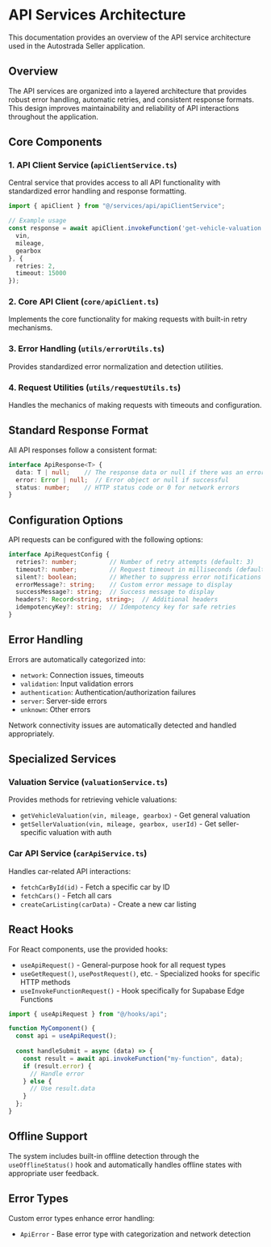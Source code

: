
# API Services Architecture

This documentation provides an overview of the API service architecture used in the Autostrada Seller application.

## Overview

The API services are organized into a layered architecture that provides robust error handling, automatic retries, and consistent response formats. This design improves maintainability and reliability of API interactions throughout the application.

## Core Components

### 1. API Client Service (`apiClientService.ts`)

Central service that provides access to all API functionality with standardized error handling and response formatting.

```typescript
import { apiClient } from "@/services/api/apiClientService";

// Example usage
const response = await apiClient.invokeFunction('get-vehicle-valuation', {
  vin, 
  mileage, 
  gearbox
}, {
  retries: 2,
  timeout: 15000
});
```

### 2. Core API Client (`core/apiClient.ts`)

Implements the core functionality for making requests with built-in retry mechanisms.

### 3. Error Handling (`utils/errorUtils.ts`)

Provides standardized error normalization and detection utilities.

### 4. Request Utilities (`utils/requestUtils.ts`)

Handles the mechanics of making requests with timeouts and configuration.

## Standard Response Format

All API responses follow a consistent format:

```typescript
interface ApiResponse<T> {
  data: T | null;    // The response data or null if there was an error
  error: Error | null;  // Error object or null if successful
  status: number;    // HTTP status code or 0 for network errors
}
```

## Configuration Options

API requests can be configured with the following options:

```typescript
interface ApiRequestConfig {
  retries?: number;         // Number of retry attempts (default: 3)
  timeout?: number;         // Request timeout in milliseconds (default: 30000)
  silent?: boolean;         // Whether to suppress error notifications (default: false)
  errorMessage?: string;    // Custom error message to display
  successMessage?: string;  // Success message to display
  headers?: Record<string, string>;  // Additional headers
  idempotencyKey?: string;  // Idempotency key for safe retries
}
```

## Error Handling

Errors are automatically categorized into:

- `network`: Connection issues, timeouts
- `validation`: Input validation errors
- `authentication`: Authentication/authorization failures
- `server`: Server-side errors
- `unknown`: Other errors

Network connectivity issues are automatically detected and handled appropriately.

## Specialized Services

### Valuation Service (`valuationService.ts`)

Provides methods for retrieving vehicle valuations:

- `getVehicleValuation(vin, mileage, gearbox)` - Get general valuation
- `getSellerValuation(vin, mileage, gearbox, userId)` - Get seller-specific valuation with auth

### Car API Service (`carApiService.ts`)

Handles car-related API interactions:

- `fetchCarById(id)` - Fetch a specific car by ID
- `fetchCars()` - Fetch all cars
- `createCarListing(carData)` - Create a new car listing

## React Hooks

For React components, use the provided hooks:

- `useApiRequest()` - General-purpose hook for all request types
- `useGetRequest()`, `usePostRequest()`, etc. - Specialized hooks for specific HTTP methods
- `useInvokeFunctionRequest()` - Hook specifically for Supabase Edge Functions

```typescript
import { useApiRequest } from "@/hooks/api";

function MyComponent() {
  const api = useApiRequest();
  
  const handleSubmit = async (data) => {
    const result = await api.invokeFunction("my-function", data);
    if (result.error) {
      // Handle error
    } else {
      // Use result.data
    }
  };
}
```

## Offline Support

The system includes built-in offline detection through the `useOfflineStatus()` hook and automatically handles offline states with appropriate user feedback.

## Error Types

Custom error types enhance error handling:

- `ApiError` - Base error type with categorization and network detection
